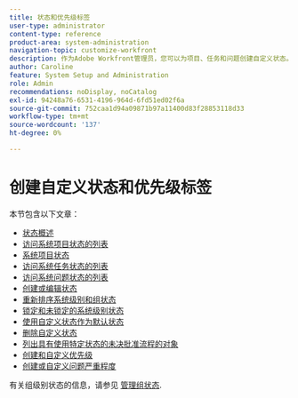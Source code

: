 ```yaml
---
title: 状态和优先级标签
user-type: administrator
content-type: reference
product-area: system-administration
navigation-topic: customize-workfront
description: 作为Adobe Workfront管理员，您可以为项目、任务和问题创建自定义状态。 这些权限适用于整个Workfront系统或特定组或子组的用户。 工作项的状态表示其当前开发状态。
author: Caroline
feature: System Setup and Administration
role: Admin
recommendations: noDisplay, noCatalog
exl-id: 94248a76-6531-4196-964d-6fd51ed02f6a
source-git-commit: 752caa1d94a09871b97a11400d83f28853118d33
workflow-type: tm+mt
source-wordcount: '137'
ht-degree: 0%

---
```


# 创建自定义状态和优先级标签

本节包含以下文章：

* [状态概述](../../../administration-and-setup/customize-workfront/creating-custom-status-and-priority-labels/statuses-overview.md)
* [访问系统项目状态的列表](../../../administration-and-setup/customize-workfront/creating-custom-status-and-priority-labels/project-statuses.md)
* [系统项目状态](../../../administration-and-setup/customize-workfront/creating-custom-status-and-priority-labels/system-project-statuses.md)
* [访问系统任务状态的列表](../../../administration-and-setup/customize-workfront/creating-custom-status-and-priority-labels/task-statuses.md)
* [访问系统问题状态的列表](../../../administration-and-setup/customize-workfront/creating-custom-status-and-priority-labels/issue-statuses.md)
* [创建或编辑状态](../../../administration-and-setup/customize-workfront/creating-custom-status-and-priority-labels/create-or-edit-a-status.md)
* [重新排序系统级别和组状态](../../../administration-and-setup/customize-workfront/creating-custom-status-and-priority-labels/reorder-system-statuses.md)
* [锁定和未锁定的系统级别状态](../../../administration-and-setup/customize-workfront/creating-custom-status-and-priority-labels/lock-or-unlock-a-custom-system-level-status.md)
* [使用自定义状态作为默认状态](../../../administration-and-setup/customize-workfront/creating-custom-status-and-priority-labels/use-custom-statuses-as-default-statuses.md)
* [删除自定义状态](../../../administration-and-setup/customize-workfront/creating-custom-status-and-priority-labels/delete-a-custom-status.md)
* [列出具有使用特定状态的未决批准流程的对象](../../../administration-and-setup/customize-workfront/creating-custom-status-and-priority-labels/list-objects-pending-approval-certain-status.md)
* [创建和自定义优先级](../../../administration-and-setup/customize-workfront/creating-custom-status-and-priority-labels/create-customize-priorities.md)
* [创建或自定义问题严重程度](../../../administration-and-setup/customize-workfront/creating-custom-status-and-priority-labels/create-customize-issue-severities.md)

有关组级别状态的信息，请参见 [管理组状态](../../../administration-and-setup/manage-groups/manage-group-statuses/manage-group-statuses.md).

